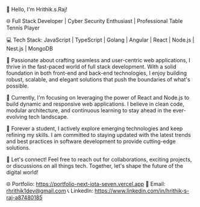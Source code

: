 👋 Hello, I'm Hrithik.s.Raj!

🌐 Full Stack Developer | Cyber Security Enthusiast | Professional Table Tennis Player 

💻 Tech Stack: JavaScript | TypeScript | Golang | Angular | React | Node.js | Nest.js | MongoDB

🚀 Passionate about crafting seamless and user-centric web applications, I thrive in the fast-paced world of full stack development. With a solid foundation in both front-end and back-end technologies, I enjoy building robust, scalable, and elegant solutions that push the boundaries of what's possible.

🔧 Currently, I'm focusing on leveraging the power of React and Node.js to build dynamic and responsive web applications. I believe in clean code, modular architecture, and continuous learning to stay ahead in the ever-evolving tech landscape.

🌱 Forever a student, I actively explore emerging technologies and keep refining my skills. I am committed to staying updated with the latest trends and best practices in software development to provide cutting-edge solutions.

🤝 Let's connect! Feel free to reach out for collaborations, exciting projects, or discussions on all things tech. Together, let's shape the future of the digital world!

🌐 Portfolio: https://portfolio-next-iota-seven.vercel.app
📧 Email: rhrithik1dev@gmail.com
📞 LinkedIn: https://www.linkedin.com/in/hrithik-s-raj-a87480185

